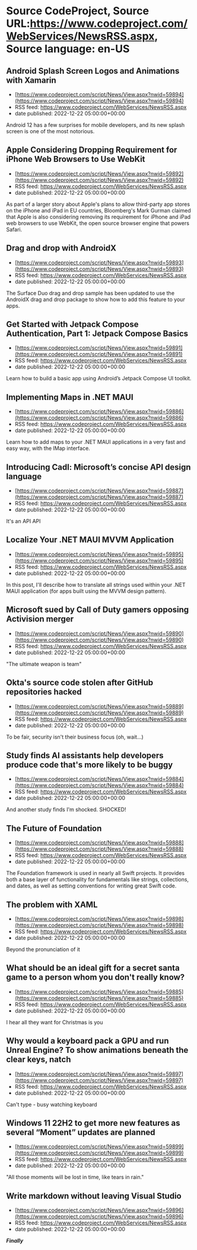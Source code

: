 # Source CodeProject, Source URL:https://www.codeproject.com/WebServices/NewsRSS.aspx, Source language: en-US

## Android Splash Screen Logos and Animations with Xamarin
 - [https://www.codeproject.com/script/News/View.aspx?nwid=59894](https://www.codeproject.com/script/News/View.aspx?nwid=59894)
 - RSS feed: https://www.codeproject.com/WebServices/NewsRSS.aspx
 - date published: 2022-12-22 05:00:00+00:00

Android 12 has a few surprises for mobile developers, and its new splash screen is one of the most notorious.

## Apple Considering Dropping Requirement for iPhone Web Browsers to Use WebKit
 - [https://www.codeproject.com/script/News/View.aspx?nwid=59892](https://www.codeproject.com/script/News/View.aspx?nwid=59892)
 - RSS feed: https://www.codeproject.com/WebServices/NewsRSS.aspx
 - date published: 2022-12-22 05:00:00+00:00

As part of a larger story about Apple's plans to allow third-party app stores on the iPhone and iPad in EU countries, Bloomberg's Mark Gurman claimed that Apple is also considering removing its requirement for iPhone and iPad web browsers to use WebKit, the open source browser engine that powers Safari.

## Drag and drop with AndroidX
 - [https://www.codeproject.com/script/News/View.aspx?nwid=59893](https://www.codeproject.com/script/News/View.aspx?nwid=59893)
 - RSS feed: https://www.codeproject.com/WebServices/NewsRSS.aspx
 - date published: 2022-12-22 05:00:00+00:00

The Surface Duo drag and drop sample has been updated to use the AndroidX drag and drop package to show how to add this feature to your apps.

## Get Started with Jetpack Compose Authentication, Part 1: Jetpack Compose Basics
 - [https://www.codeproject.com/script/News/View.aspx?nwid=59891](https://www.codeproject.com/script/News/View.aspx?nwid=59891)
 - RSS feed: https://www.codeproject.com/WebServices/NewsRSS.aspx
 - date published: 2022-12-22 05:00:00+00:00

Learn how to build a basic app using Android’s Jetpack Compose UI toolkit.

## Implementing Maps in .NET MAUI
 - [https://www.codeproject.com/script/News/View.aspx?nwid=59886](https://www.codeproject.com/script/News/View.aspx?nwid=59886)
 - RSS feed: https://www.codeproject.com/WebServices/NewsRSS.aspx
 - date published: 2022-12-22 05:00:00+00:00

Learn how to add maps to your .NET MAUI applications in a very fast and easy way, with the IMap interface.

## Introducing Cadl: Microsoft’s concise API design language
 - [https://www.codeproject.com/script/News/View.aspx?nwid=59887](https://www.codeproject.com/script/News/View.aspx?nwid=59887)
 - RSS feed: https://www.codeproject.com/WebServices/NewsRSS.aspx
 - date published: 2022-12-22 05:00:00+00:00

It's an API API

## Localize Your .NET MAUI MVVM Application
 - [https://www.codeproject.com/script/News/View.aspx?nwid=59895](https://www.codeproject.com/script/News/View.aspx?nwid=59895)
 - RSS feed: https://www.codeproject.com/WebServices/NewsRSS.aspx
 - date published: 2022-12-22 05:00:00+00:00

In this post, I'll describe how to translate all strings used within your .NET MAUI application (for apps built using the MVVM design pattern).

## Microsoft sued by Call of Duty gamers opposing Activision merger
 - [https://www.codeproject.com/script/News/View.aspx?nwid=59890](https://www.codeproject.com/script/News/View.aspx?nwid=59890)
 - RSS feed: https://www.codeproject.com/WebServices/NewsRSS.aspx
 - date published: 2022-12-22 05:00:00+00:00

"The ultimate weapon is team"

## Okta's source code stolen after GitHub repositories hacked
 - [https://www.codeproject.com/script/News/View.aspx?nwid=59889](https://www.codeproject.com/script/News/View.aspx?nwid=59889)
 - RSS feed: https://www.codeproject.com/WebServices/NewsRSS.aspx
 - date published: 2022-12-22 05:00:00+00:00

To be fair, security isn't their business focus (oh, wait...)

## Study finds AI assistants help developers produce code that's more likely to be buggy
 - [https://www.codeproject.com/script/News/View.aspx?nwid=59884](https://www.codeproject.com/script/News/View.aspx?nwid=59884)
 - RSS feed: https://www.codeproject.com/WebServices/NewsRSS.aspx
 - date published: 2022-12-22 05:00:00+00:00

And another study finds I'm shocked. SHOCKED!

## The Future of Foundation
 - [https://www.codeproject.com/script/News/View.aspx?nwid=59888](https://www.codeproject.com/script/News/View.aspx?nwid=59888)
 - RSS feed: https://www.codeproject.com/WebServices/NewsRSS.aspx
 - date published: 2022-12-22 05:00:00+00:00

The Foundation framework is used in nearly all Swift projects. It provides both a base layer of functionality for fundamentals like strings, collections, and dates, as well as setting conventions for writing great Swift code.

## The problem with XAML
 - [https://www.codeproject.com/script/News/View.aspx?nwid=59898](https://www.codeproject.com/script/News/View.aspx?nwid=59898)
 - RSS feed: https://www.codeproject.com/WebServices/NewsRSS.aspx
 - date published: 2022-12-22 05:00:00+00:00

Beyond the pronunciation of it

## What should be an ideal gift for a secret santa game to a person whom you don't really know?
 - [https://www.codeproject.com/script/News/View.aspx?nwid=59885](https://www.codeproject.com/script/News/View.aspx?nwid=59885)
 - RSS feed: https://www.codeproject.com/WebServices/NewsRSS.aspx
 - date published: 2022-12-22 05:00:00+00:00

I hear all they want for Christmas is you

## Why would a keyboard pack a GPU and run Unreal Engine? To show animations beneath the clear keys, natch
 - [https://www.codeproject.com/script/News/View.aspx?nwid=59897](https://www.codeproject.com/script/News/View.aspx?nwid=59897)
 - RSS feed: https://www.codeproject.com/WebServices/NewsRSS.aspx
 - date published: 2022-12-22 05:00:00+00:00

Can't type - busy watching keyboard

## Windows 11 22H2 to get more new features as several “Moment” updates are planned
 - [https://www.codeproject.com/script/News/View.aspx?nwid=59899](https://www.codeproject.com/script/News/View.aspx?nwid=59899)
 - RSS feed: https://www.codeproject.com/WebServices/NewsRSS.aspx
 - date published: 2022-12-22 05:00:00+00:00

"All those moments will be lost in time, like tears in rain."

## Write markdown without leaving Visual Studio
 - [https://www.codeproject.com/script/News/View.aspx?nwid=59896](https://www.codeproject.com/script/News/View.aspx?nwid=59896)
 - RSS feed: https://www.codeproject.com/WebServices/NewsRSS.aspx
 - date published: 2022-12-22 05:00:00+00:00

_**Finally**_
